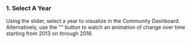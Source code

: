 ### 1. Select A Year

Using the slider, select a year to visualize in the Community Dashboard. Alternatively, use the "<i class="glyphicon glyphicon-play"></i>" button to watch an animation of change over time starting from 2013 on through 2016. 